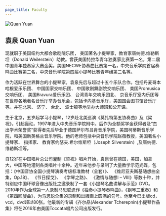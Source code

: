 ```yaml
---
page_title: Faculty
---
```


![Quan Yuan](/img/quan-yuan.png)

## 袁泉 Quan Yuan

现就职于美国纽约大都会歌剧院乐团， 美国著名小提琴家，教育家唐纳德.维勒斯坦（Donald Weilerstein）助教。曾获美国特拉华青年独奏家比赛第一名，第二届中国青年独奏家大赛金奖，美国NECWE协奏曲比赛第一名，中央音乐学院首届奏鸣曲比赛第二名，中央音乐学院第四届小提琴比赛青年组第二名等。

作为活跃在世界舞台的小提琴家，袁泉先后与超过十五个乐队合作。包括丹麦哥本哈根爱乐乐团、 中国国家交响乐团、 中国歌剧舞剧院交响乐团、 美国Promusica交响乐团、 美国Bravura爱乐乐团、 台湾青年交响乐团北、 京音乐厅室内乐团等在世界各地著名音乐厅举办音乐会，包括卡内基音乐厅，美国国会图书馆音乐厅等。并在北京、 济宁、 台北、 波士顿等地举办大师班和公开课。

生于北京，五岁起学习小提琴，12岁赴北美巡演《莫扎特第五协奏曲》及《梁祝》，引起轰动。1997年进入中央音乐学院附中。后作为全额奖学金获得者及“杰出学术荣誉奖”获得者先后毕业于德国萨尔布吕肯音乐学院，美国柯蒂斯音乐学院，和美国新英格兰音乐学院。他的老师包括中央音乐学院赵薇教授，美国著名小提琴家、 指挥家、 教育家约瑟夫.希尔维斯坦（Joseph Silverstein）,及唐纳德.维勒斯坦等。

 自12岁在中国唱片总公司灌制《梁祝》唱片开始，袁泉曾在德国，美国，加拿大，中国等地灌制各类唱片十余种。近年来他参与录制了大量教学示范光碟，包括：《中国音协全国小提琴演奏考级标准教材（全套）》、 《维尼亚夫斯基随想曲全集，Op.18》、 《节日探戈》、 《学琴之路》、 《激情与随想I – VIII》等数十种，并特别应中国环球音像出版社之邀录制了一套《小提琴名曲讲解与示范》DVD。2010年作为全球第一人录制马思聪遗作《独奏小提琴奏鸣曲》，《钢琴三重奏》和《第四回旋曲》，为马思聪全集的录制和出版画上圆满的句号。他至今已出版cd，vcd，dvd超过80张。他最新的专辑《齐尔品(Alexander Tcherepnin)小提琴作品集》将在2016年由美国Toccata唱片公司出版发行。
